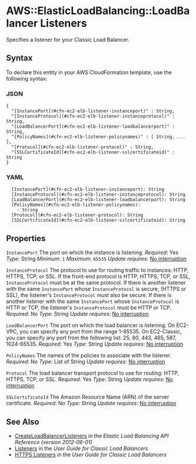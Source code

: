 # AWS::ElasticLoadBalancing::LoadBalancer Listeners<a name="aws-properties-ec2-elb-listener"></a>

Specifies a listener for your Classic Load Balancer\.

## Syntax<a name="aws-properties-ec2-elb-listener-syntax"></a>

To declare this entity in your AWS CloudFormation template, use the following syntax:

### JSON<a name="aws-properties-ec2-elb-listener-syntax.json"></a>

```
{
  "[InstancePort](#cfn-ec2-elb-listener-instanceport)" : String,
  "[InstanceProtocol](#cfn-ec2-elb-listener-instanceprotocol)" : String,
  "[LoadBalancerPort](#cfn-ec2-elb-listener-loadbalancerport)" : String,
  "[PolicyNames](#cfn-ec2-elb-listener-policynames)" : [ String, ... ],
  "[Protocol](#cfn-ec2-elb-listener-protocol)" : String,
  "[SSLCertificateId](#cfn-ec2-elb-listener-sslcertificateid)" : String
}
```

### YAML<a name="aws-properties-ec2-elb-listener-syntax.yaml"></a>

```
  [InstancePort](#cfn-ec2-elb-listener-instanceport): String
  [InstanceProtocol](#cfn-ec2-elb-listener-instanceprotocol): String
  [LoadBalancerPort](#cfn-ec2-elb-listener-loadbalancerport): String
  [PolicyNames](#cfn-ec2-elb-listener-policynames):
    - String
  [Protocol](#cfn-ec2-elb-listener-protocol): String
  [SSLCertificateId](#cfn-ec2-elb-listener-sslcertificateid): String
```

## Properties<a name="aws-properties-ec2-elb-listener-properties"></a>

`InstancePort`  <a name="cfn-ec2-elb-listener-instanceport"></a>
The port on which the instance is listening\.
*Required*: Yes
*Type*: String
*Minimum*: `1`
*Maximum*: `65535`
*Update requires*: [No interruption](https://docs.aws.amazon.com/AWSCloudFormation/latest/UserGuide/using-cfn-updating-stacks-update-behaviors.html#update-no-interrupt)

`InstanceProtocol`  <a name="cfn-ec2-elb-listener-instanceprotocol"></a>
The protocol to use for routing traffic to instances: HTTP, HTTPS, TCP, or SSL\.
If the front\-end protocol is HTTP, HTTPS, TCP, or SSL, `InstanceProtocol` must be at the same protocol\.
If there is another listener with the same `InstancePort` whose `InstanceProtocol` is secure, \(HTTPS or SSL\), the listener's `InstanceProtocol` must also be secure\.
If there is another listener with the same `InstancePort` whose `InstanceProtocol` is HTTP or TCP, the listener's `InstanceProtocol` must be HTTP or TCP\.
*Required*: No
*Type*: String
*Update requires*: [No interruption](https://docs.aws.amazon.com/AWSCloudFormation/latest/UserGuide/using-cfn-updating-stacks-update-behaviors.html#update-no-interrupt)

`LoadBalancerPort`  <a name="cfn-ec2-elb-listener-loadbalancerport"></a>
The port on which the load balancer is listening\. On EC2\-VPC, you can specify any port from the range 1\-65535\. On EC2\-Classic, you can specify any port from the following list: 25, 80, 443, 465, 587, 1024\-65535\.
*Required*: Yes
*Type*: String
*Update requires*: [No interruption](https://docs.aws.amazon.com/AWSCloudFormation/latest/UserGuide/using-cfn-updating-stacks-update-behaviors.html#update-no-interrupt)

`PolicyNames`  <a name="cfn-ec2-elb-listener-policynames"></a>
The names of the policies to associate with the listener\.
*Required*: No
*Type*: List of String
*Update requires*: [No interruption](https://docs.aws.amazon.com/AWSCloudFormation/latest/UserGuide/using-cfn-updating-stacks-update-behaviors.html#update-no-interrupt)

`Protocol`  <a name="cfn-ec2-elb-listener-protocol"></a>
The load balancer transport protocol to use for routing: HTTP, HTTPS, TCP, or SSL\.
*Required*: Yes
*Type*: String
*Update requires*: [No interruption](https://docs.aws.amazon.com/AWSCloudFormation/latest/UserGuide/using-cfn-updating-stacks-update-behaviors.html#update-no-interrupt)

`SSLCertificateId`  <a name="cfn-ec2-elb-listener-sslcertificateid"></a>
The Amazon Resource Name \(ARN\) of the server certificate\.
*Required*: No
*Type*: String
*Update requires*: [No interruption](https://docs.aws.amazon.com/AWSCloudFormation/latest/UserGuide/using-cfn-updating-stacks-update-behaviors.html#update-no-interrupt)

## See Also<a name="aws-properties-ec2-elb-listener--seealso"></a>
+  [CreateLoadBalancerListeners](https://docs.aws.amazon.com/elasticloadbalancing/2012-06-01/APIReference/API_CreateLoadBalancerListeners.html) in the *Elastic Load Balancing API Reference \(version 2012\-06\-01\)*
+  [Listeners](https://docs.aws.amazon.com/elasticloadbalancing/latest/classic/elb-listener-config.html) in the *User Guide for Classic Load Balancers*
+  [HTTPS Listeners](https://docs.aws.amazon.com/elasticloadbalancing/latest/classic/elb-https-load-balancers.html) in the *User Guide for Classic Load Balancers*
